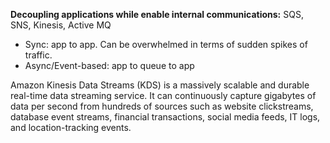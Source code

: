 **Decoupling applications while enable internal communications:** SQS, SNS, Kinesis, Active MQ
- Sync: app to app. Can be overwhelmed in terms of sudden spikes of traffic.
- Async/Event-based: app to queue to app

Amazon Kinesis Data Streams (KDS) is a massively scalable and durable real-time data streaming service. It can continuously capture gigabytes of data per second from hundreds of sources such as website clickstreams, database event streams, financial transactions, social media feeds, IT logs, and location-tracking events.


